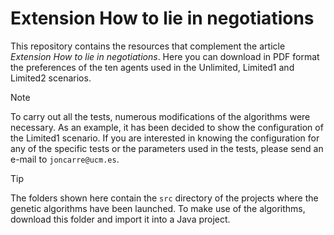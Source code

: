 # Extension How to lie in negotiations

This repository contains the resources that complement the article *Extension How to lie in negotiations*. Here you can download in PDF format the preferences of the ten agents used in the Unlimited, Limited1 and Limited2 scenarios. 

> [!NOTE]
> To carry out all the tests, numerous modifications of the algorithms were necessary. As an example, it has been decided to show the configuration of the Limited1 scenario. If you are interested in knowing the configuration for any of the specific tests or the parameters used in the tests, please send an e-mail to `joncarre@ucm.es`.


> [!TIP]
> The folders shown here contain the `src` directory of the projects where the genetic algorithms have been launched. To make use of the algorithms, download this folder and import it into a Java project.
